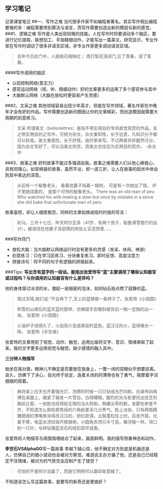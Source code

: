 ## 学习笔记

 记录课堂笔记
##一、写作之难
当代很多作家不如编程者著名。其实写作相比编程要难的多：编程需要用到算法与语言，而写作需要创造出新的模因与新的感觉。
###1、逻辑之难
写作是人类出现较晚的技能。人在写作时将要调动多个脑区，要进行记忆提取、联想加工、手指精细动作，才能写出一篇美文。研究显示，专业作家在写作时调动了很多非语言区域，非专业作家更多调动语言区域。

>去年今日此门中，人面桃花相映红； 雨打梨花深闭门,忘了青春，误了青春。

####写作调用的脑区
+ 认知控制网络(意志力）
+ 感官运动网络（视、听、精细动作）好的文章更多的运用了多个感官参与其中
+ 大脑默认网络（大脑在放松时更容易产生灵感）

###2、文采之难
其他领域容易出现少年英才。但是在写作领域，著名作家在中晚年才会有好的作品。写作需要创造新的模因让你的文章精彩，而创造模因就需要大周期的刻意练习。
>文采 所谓美文（belleslettres）是指不带实用目的专供直觉观赏的作品，反之带实用目的之写作，可统为杂文。杂文重知性，长于达意，凡知识分子都可以执笔。美文重感性，长于抒情，由作家来写。不过两者并非截然可分，因为杂文写好了，可以当美文欣赏，而美文也往往为实用目的而作。 -余光中

###3、故事之难
好的故事不能过多强调自我，故事之难需要人们以他心换我心，具有同理心。如宫崎骏的故事，虽然平淡，却一波三折，让人在故事的起伏中体会到其中表达的深意。
>从前有一个秘鲁老头， 看着他妻子炖着一锅肉， 可是有一次她出了错， 炉子里她烧着的， 是那个可怜的秘鲁老头。 There was an old man of peu Who watched his wife making a stew but once by mistake in a stove she did bake that unfortunate man of peru

故事虽短，却让人细思极恐，同样的文章如换成纽约时报的写法：
>利马，三月十七日，昨天阿尔瓦多（41岁，有两个孩子，秘鲁滑雪银行的会计），被误烧在他妻子洛丽塔的肉馅土豆泥饼里……

###写作窍门
+ 放松大脑：当大脑默认网络运行时会有更多的灵感（发呆、休闲、神游）
+ 刻意练习：只在学习区练习、分块重复练习、即时反馈、高度注意力
+ 拼接诗句：将不同的句子有逻辑的拼接起来。

###Tips:
**写出含有蓝字的一段话。能指出张爱玲写“蓝”主要调用了哪些认知器官或过程吗？与你调用的认知器官有什么差异吗？**

他的身体穿过冰凉的水，激起一层细密的泡沫，如同钻石般点燃了寂静的蓝。
>雨过天晴,她们说:“不会再下了,天上的蓝够做一条袴子了。张爱玲《小团圆》

>积雪的山坡后的蓝天蓝的那样，仿佛探手到哪斜坡背后一掏一定掏的出一块。 张爱玲《小团圆》

>火油炉子烧得久了，火焰简介变成美丽的蓝色，蓝汪汪的火，蓝得像水一样。  张爱玲《半生缘》

张爱玲的文章用到了视觉、动作、触觉，运用比喻将文字、意识、情绪串联了起来。我的文字更多运用视觉与触觉，缺少感情的融入其中。

**三分钟人物描写**

她坐在我对面，眼神儿不确定是否要放在我身上，一瞥一闭的双眼似乎想要逃离。良久，仿佛下了决心，目光终于驻定，连着关闭的的薄唇也有了勇气，揣摩着字词细细的叙着。

>麻将桌上白天也开着强光灯，洗牌的时候一只只钻戒光芒四射。白桌布四角缚在桌腿上，绷紧了越发一片雪白，白得耀眼。酷烈的光与影更托出佳芝的胸前丘壑，一张脸也经得起无情的当头照射。稍嫌尖窄的额，发脚也参差不齐，不知道怎么倒给那秀丽的六角脸更添几分秀气。脸上淡妆，只有两瓶精雕细琢的薄嘴唇涂得亮汪汪的，娇红欲滴，云鬓蓬松往上扫，后发齐肩，光着手臂，电蓝水渍纹缎齐膝旗袍，小圆角衣领只半寸高，像洋服一样。领口别一只针，与碎钻镶蓝宝石的纽扣耳环成套。

张爱玲将人物描写与周围情境结合了起来，画面鲜明。我的描写侧重神态和动作。

**李世石VSAlphaGO**写一篇故事
李越下越心惊，他不确定对方到底是机器还是人，仿佛自己的细小波动也会被对方察觉。难道说主办方骗了他，还是自己已经稳定不住情绪，被对方的气势完全压制产生了错觉？

>可怕的不是阿尔法赢了，而是它明明可以赢却故意输了。

不知道该怎么写这篇故事，是要写的新奇还是更曲折？
